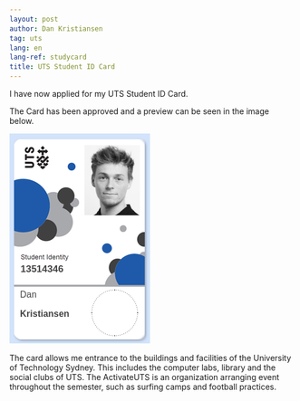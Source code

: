 ```yaml
---
layout: post
author: Dan Kristiansen
tag: uts
lang: en
lang-ref: studycard
title: UTS Student ID Card
---
```

I have now applied for my UTS Student ID Card. 

The Card has been approved and a preview can be seen in the image below.

<img src="/images/StudentCardCard.png" class="img-fluid">

The card allows me entrance to the buildings and facilities of the University of Technology Sydney. This includes the computer labs, library and the social clubs of UTS. The ActivateUTS is an organization arranging event throughout the semester, such as surfing camps and football practices.
